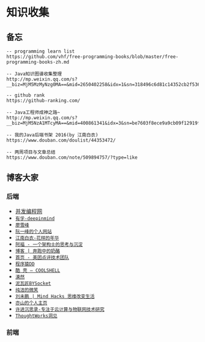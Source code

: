# 知识收集
## 备忘
```
-- programming learn list
https://github.com/vhf/free-programming-books/blob/master/free-programming-books-zh.md

-- Java知识图谱收集整理
http://mp.weixin.qq.com/s?__biz=MjM5MzMyNzg0MA==&mid=2650402258&idx=1&sn=318496c6d81c14352cb2f53628654f3d&scene=1&srcid=0515lnZrJf0HTTZWCiSwrmdD#rd

-- github rank
https://github-ranking.com/

-- Java工程师成神之路~
http://mp.weixin.qq.com/s?__biz=MjM5NzA1MTcyMA==&mid=400861341&idx=3&sn=be7603f8ece9a9cb09f12919fb2a6128&scene=2&srcid=1217yh3QoEJkhPj2g3luMJ80&from=timeline&isappinstalled=0#rd

-- 我的Java后端书架 2016(by 江南白衣)
https://www.douban.com/doulist/44353472/

-- 两周项目与文章总结
https://www.douban.com/note/509894757/?type=like
```

## 博客大家
### 后端
* [并发编程网](http://ifeve.com/category/java/)
* [`有孚-deepinmind`](http://it.deepinmind.com/)
* [`廖雪峰`](http://www.liaoxuefeng.com/)
* [`阮一峰的个人网站`](http://www.liaoxuefeng.com/)
* [`江南白衣-花样的年华`](http://calvin1978.blogcn.com/)
* [`阿福 - 一个架构士的思考与沉淀`](http://afoo.me/)
* [`博客 | 奔跑中的奶酪`](http://www.runningcheese.com/blog)
* [`首页 - 美团点评技术团队`](http://tech.meituan.com/)
* [`程序猿DD`](http://blog.didispace.com/)
* [`酷 壳 – COOLSHELL`](http://coolshell.cn/)
* [`漠然`](https://mritd.me/)
* [`泥瓦匠BYSocket`](http://www.bysocket.com/)
* [`纯洁的微笑`](http://www.ityouknow.com/)
* [`刘未鹏 | Mind Hacks 思维改变生活`](http://mindhacks.cn/)
* [`亦山的个人主页`](http://luanlouis.com/·)
* [`许进沉思录-专注于云计算与物联网技术研究`](http://blog.xujin.org/)
* [`ThoughtWorks洞见`](http://insights.thoughtworkers.org/)

### 前端
